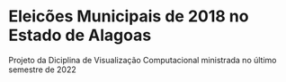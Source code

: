 # Eleicões Municipais de 2018 no Estado de Alagoas

Projeto da Diciplina de Visualização Computacional ministrada no último semestre de 2022
